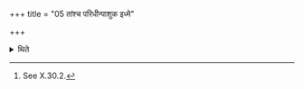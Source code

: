 +++
title = "05 तांश्च परिधीन्पाशुक इध्मे"

+++

<details><summary>थिते</summary>

5. And (he ties up) those enclosing sticks[^1] (used in the Ātithyā-offering along with the fuel-sticks for the Agnīṣomīya animal-sacrifice.  

[^1]: See X.30.2.  
</details>

